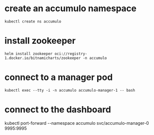 # create an accumulo namespace
`kubectl create ns accumulo`

# install zookeeper
`helm install zookeeper oci://registry-1.docker.io/bitnamicharts/zookeeper -n accumulo`

# connect to a manager pod
`kubectl exec --tty -i -n accumulo accumulo-manager-1 -- bash`

# connect to the dashboard
kubectl port-forward --namespace accumulo svc/accumulo-manager-0 9995:9995
